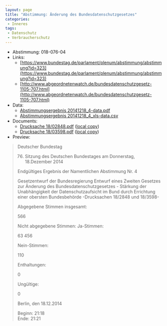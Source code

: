 ```yaml
---
layout: page
title: "Abstimmung: Änderung des Bundesdatenschutzgesetzes"
categories:
 - Inneres
tags:
 - Datenschutz
 - Verbraucherschutz
---
```


* Abstimmung: 018-076-04
* Links: 
    * [https://www.bundestag.de/parlament/plenum/abstimmung/abstimmung?id=323](https://www.bundestag.de/parlament/plenum/abstimmung/abstimmung?id=323)
    * [http://www.abgeordnetenwatch.de/bundesdatenschutzgesetz-1105-707.html](http://www.abgeordnetenwatch.de/bundesdatenschutzgesetz-1105-707.html)
* Data: 
    * [Abstimmungsergebnis 20141218_4-data.pdf](/res/abstimmungsliste/20141218_4-data.pdf)
    * [Abstimmungsergebnis 20141218_4_xls-data.csv](/res/abstimmungsliste/analyses/20141218_4_xls-data.csv)
* Documents: 
    * [Drucksache 18/02848.pdf](http://dip21.bundestag.de/dip21/btd/18/028/1802848.pdf) ([local copy](/res/abstimmungsdaten/018-076-04/1802848.pdf))
    * [Drucksache 18/03598.pdf](http://dip21.bundestag.de/dip21/btd/18/035/1803598.pdf) ([local copy](/res/abstimmungsdaten/018-076-04/1803598.pdf))
* Preview: 
> Deutscher Bundestag
> 
> 76. Sitzung des Deutschen Bundestages
> am Donnerstag, 18.Dezember 2014
> 
> Endgültiges Ergebnis der Namentlichen Abstimmung Nr. 4
> 
> Gesetzentwurf der Bundesregierung
> Entwurf eines Zweiten Gesetzes zur Änderung des Bundesdatenschutzgesetzes - Stärkung
> der Unabhängigkeit der Datenschutzaufsicht im Bund durch Errichtung einer obersten
> Bundesbehörde
> -Drucksachen 18/2848 und 18/3598-
> 
> Abgegebene Stimmen insgesamt:
> 
> 566
> 
> Nicht abgegebene Stimmen:
> Ja-Stimmen:
> 
> 63
> 456
> 
> Nein-Stimmen:
> 
> 110
> 
> Enthaltungen:
> 
> 0
> 
> Ungültige:
> 
> 0
> 
> Berlin, den 18.12.2014
> 
> Beginn: 21:18  
> Ende: 21:21
